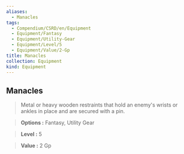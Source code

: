 ```yaml
---
aliases:
  - Manacles
tags:
  - Compendium/CSRD/en/Equipment
  - Equipment/Fantasy
  - Equipment/Utility-Gear
  - Equipment/Level/5
  - Equipment/Value/2-Gp
title: Manacles
collection: Equipment
kind: Equipment
---
```

## Manacles    
    
>Metal or heavy wooden restraints that hold an enemy's wrists or ankles in place and are secured with a pin.    
> **Options :** Fantasy, Utility Gear    
> **Level :** 5    
> **Value :** 2 Gp